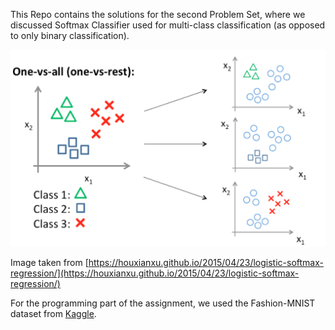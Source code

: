 This Repo contains the solutions for the second Problem Set, where we discussed Softmax Classifier used for multi-class classification (as opposed to only binary classification).

![classify](Pics/classify.png)

Image taken from [https://houxianxu.github.io/2015/04/23/logistic-softmax-regression/](https://houxianxu.github.io/2015/04/23/logistic-softmax-regression/)

For the programming part of the assignment, we used the Fashion-MNIST dataset from [Kaggle](https://www.kaggle.com/zalando-research/fashionmnist).
